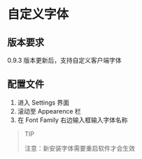 # 自定义字体

## 版本要求

0.9.3 版本更新后，支持自定义客户端字体

## 配置文件

1. 进入 Settings 界面
2. 滚动至 Appearence 栏
3. 在 Font Family 右边输入框输入字体名称

> TIP
> 
> 注意：新安装字体需要重启软件才会生效